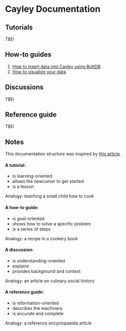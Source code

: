 # Cayley Documentation

## Tutorials
TBD

## How-to guides
1. [How to insert data into Cayley using BoltDB](how-to-guides/01-insert/README.md)
1. [How to visualize your data](how-to-guides/02-visualize/README.md)

## Discussions
TBD

## Reference guide
TBD

## Notes

This documentation structure was inspired by [this article](https://www.divio.com/en/blog/documentation/).

#### A tutorial:
* is learning-oriented
* allows the newcomer to get started
* is a lesson

Analogy: teaching a small child how to cook


#### A how-to guide:
* is goal-oriented
* shows how to solve a specific problem
* is a series of steps

Analogy: a recipe in a cookery book

#### A discussion:
* is understanding-oriented
* explains
* provides background and context

Analogy: an article on culinary social history

#### A reference guide:
* is information-oriented
* describes the machinery
* is accurate and complete

Analogy: a reference encyclopaedia article
